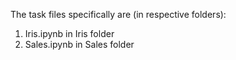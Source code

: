 The task files specifically are (in respective folders):
1) Iris.ipynb in Iris folder
2) Sales.ipynb in Sales folder
